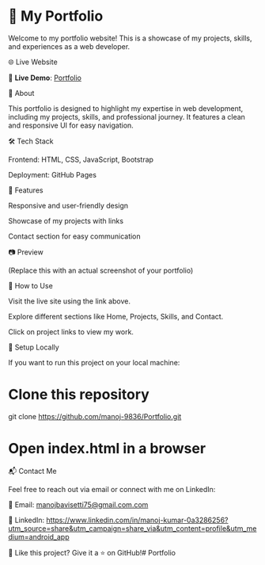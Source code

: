 # 🚀 My Portfolio

Welcome to my portfolio website! This is a showcase of my projects, skills, and experiences as a web developer.

🌐 Live Website

🔗  **Live Demo**: [Portfolio](https://manoj-9836.github.io/Portfolio/)  

📌 About

This portfolio is designed to highlight my expertise in web development, including my projects, skills, and professional journey. It features a clean and responsive UI for easy navigation.

🛠️ Tech Stack

Frontend: HTML, CSS, JavaScript, Bootstrap

Deployment: GitHub Pages

🎨 Features

Responsive and user-friendly design

Showcase of my projects with links

Contact section for easy communication

📷 Preview

 (Replace this with an actual screenshot of your portfolio)

🚀 How to Use

Visit the live site using the link above.

Explore different sections like Home, Projects, Skills, and Contact.

Click on project links to view my work.

📂 Setup Locally

If you want to run this project on your local machine:

# Clone this repository
git clone https://github.com/manoj-9836/Portfolio.git

# Open index.html in a browser

📬 Contact Me

Feel free to reach out via email or connect with me on LinkedIn:

📧 Email: manojbavisetti75@gmail.com.com

💼 LinkedIn: https://www.linkedin.com/in/manoj-kumar-0a3286256?utm_source=share&utm_campaign=share_via&utm_content=profile&utm_medium=android_app

🔹 Like this project? Give it a ⭐ on GitHub!# Portfolio
